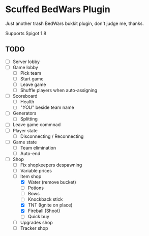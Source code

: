 # Scuffed BedWars Plugin

Just another trash BedWars bukkit plugin, don't judge me, thanks.

Supports Spigot 1.8

## TODO

- [ ] Server lobby
- [ ] Game lobby
    - [ ] Pick team
    - [ ] Start game
    - [ ] Leave game
    - [ ] Shuffle players when auto-assigning
- [ ] Scoreboard
  - [ ] Health
  - [ ] "*YOU*" beside team name
- [ ] Generators
  - [ ] Splitting
- [ ] Leave game commnad
- [ ] Player state
  - [ ] Disconnecting / Reconnecting
- [ ] Game state
  - [ ] Team elimination
  - [ ] Auto-end
- [ ] Shop
  - [ ] Fix shopkeepers despawning
  - [ ] Variable prices
  - [ ] Item shop
    - [x] Water (remove bucket)
    - [ ] Potions
    - [ ] Bows
    - [ ] Knockback stick
    - [x] TNT (Ignite on place)
    - [x] Fireball (Shoot)
    - [ ] Quick buy
  - [ ] Upgrades shop
  - [ ] Tracker shop
